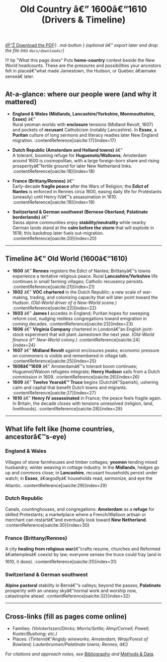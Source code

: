 ﻿---
title: Old Country â€” 1600â€“1610 (Drivers & Timeline)
summary: The Old World forces and places our lines inhabitedâ€”England/Wales, Dutch Republic, France, Switzerland/German landsâ€”that shaped the New World theaters.
---

[ðŸ“Ž Download the PDF](../downloads/1600-1610-OldCountry.pdf){: .md-button }
*(optional â€” export later and drop the file into `docs/downloads/`)*

!!! tip "What this page does"
    Puts **home-country** context beside the New World headcounts. These are the pressures and possibilities your ancestors felt in placeâ€”what made Jamestown, the Hudson, or Quebec â€œmake senseâ€ later.

## At-a-glance: where our people were (and why it mattered)

- **England & Wales (Midlands, Lancashire/Yorkshire, Monmouthshire, Essex)** â€”  
  Rural yeoman worlds with **enclosure** tensions (Midland Revolt, 1607) and pockets of **recusant** Catholicism (notably Lancashire). In **Essex**, a **Puritan** culture of long sermons and literacy readies later New England migration. :contentReference[oaicite:17]{index=17}

- **Dutch Republic (Amsterdam and Holland towns)** â€”  
  A tolerant, booming refuge for **Huguenots/Walloons**; Amsterdam around 1600 is cosmopolitan, with a large foreign-born share and rising prosperityâ€”fertile ground for later New Netherland links. :contentReference[oaicite:18]{index=18}

- **France (Brittany/Rennes)** â€”  
  Early-decade **fragile peace** after the Wars of Religion; the **Edict of Nantes** is enforced in Rennes circa 1600, easing daily life for Protestants (uneasily) until Henry IVâ€™s assassination in 1610. :contentReference[oaicite:19]{index=19}

- **Switzerland & German southwest (Bernese Oberland; Palatinate borderlands)** â€”  
  Swiss alpine communities enjoy **stability/neutrality** while nearby German lands stand at the **calm before the storm** that will explode in 1618; this backdrop later fuels out-migration. :contentReference[oaicite:20]{index=20}

---

## Timeline â€” Old World (1600â€“1610)

- **1600** â€” **Rennes** registers the Edict of Nantes; Brittanyâ€™s towns experience a tentative religious peace. Rural **Lancashire/Yorkshire** life continues in small farming villages; Catholic recusancy persists. :contentReference[oaicite:21]{index=21}
- **1602** â€” **VOC chartered** in the Dutch Republic: a new scale of war-making, trading, and colonizing capacity that will later point toward the Hudson. *(Old-World driver of a New-World scene.)* :contentReference[oaicite:22]{index=22}
- **1603** â€” **James I** accedes in England; Puritan hopes for sweeping reform cool, nudging restless congregations toward emigration in coming decades. :contentReference[oaicite:23]{index=23}
- **1606** â€” **Virginia Company** chartered in Londonâ€”an English joint-stock experiment that will plant Jamestown the next year. *(Old-World finance â†’ New-World colony.)* :contentReference[oaicite:24]{index=24}
- **1607** â€” **Midland Revolt** against enclosures peaks; economic pressure on commoners is visible and remembered in village talk. :contentReference[oaicite:25]{index=25}
- **1608â€“1609** â€” Amsterdamâ€™s tolerant boom continues; Huguenot/Waloon refugees integrate; **Henry Hudson** sails from a Dutch commission in 1609. :contentReference[oaicite:26]{index=26}
- **1609** â€” **Twelve Yearsâ€™ Truce** begins (Dutchâ€“Spanish), ushering calm and capital that benefit Dutch towns and migrants. :contentReference[oaicite:27]{index=27}
- **1610** â€” **Henry IV assassinated** in France; the peace feels fragile again. In Britain, the decade closes with tensions unresolved (religion, land, livelihoods). :contentReference[oaicite:28]{index=28}

---

## What life felt like (home countries, ancestorâ€™s-eye)

### England & Wales
Villages of stone farmhouses and timber cottages; **yeomen** tending mixed husbandry; winter weaving in cottage industry. In the **Midlands**, hedges go up and commons close; in **Lancashire**, recusant households persist under watch; in **Essex**, â€œgodlyâ€ households read, sermonize, and eye the Atlantic. :contentReference[oaicite:29]{index=29}

### Dutch Republic
Canals, countinghouses, and congregations: **Amsterdam** as a **refuge** for skilled Protestants; a marketplace where a French/Walloon artisan or merchant can restartâ€”and eventually look toward **New Netherland**. :contentReference[oaicite:30]{index=30}

### France (Brittany/Rennes)
A city **healing from religious war**â€”crafts resume, churches and Reformed â€œtemplesâ€ coexist by law; everyone senses the truce could fray (and in 1610, it does). :contentReference[oaicite:31]{index=31}

### Switzerland & German southwest
**Alpine pastoral** stability in Bernâ€™s valleys; beyond the passes, **Palatinate** prosperity with an uneasy skyâ€”normal work and worship now, catastrophe ahead. :contentReference[oaicite:32]{index=32}

---

## Cross-links (fill as pages come online)
- Families: *(Volckertszen/Dircks; Morris/Settle; Almy/Cornell; Powell; Kuster/Bushong; etc.)*  
- Places: *(Tinternâ€“Angidy wireworks; Amsterdam; Wray/Forest of Bowland; Lauterbrunnen/Palatinate towns; Rennes; â€¦)*

*For citations and approach notes, see* [Bibliography](../bibliography.md) *and* [Methods & Data](../methods-data.md).
